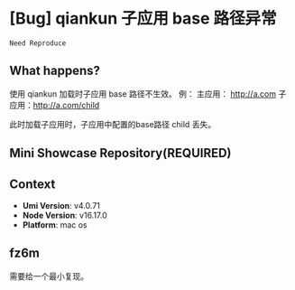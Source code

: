 # [Bug] qiankun 子应用 base 路径异常

`Need Reproduce`

## What happens?

使用 qiankun 加载时子应用 base 路径不生效。
例：
主应用： http://a.com
子应用：http://a.com/child

此时加载子应用时，子应用中配置的base路径 child 丢失。

## Mini Showcase Repository(REQUIRED)

## Context

- **Umi Version**: v4.0.71
- **Node Version**: v16.17.0
- **Platform**: mac os

## fz6m

需要给一个最小复现。
